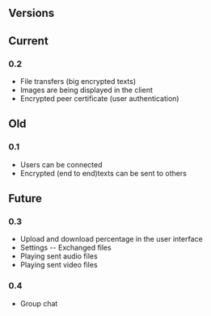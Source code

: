 Versions
---------

## Current

### 0.2
- File transfers (big encrypted texts)
- Images are being displayed in the client
- Encrypted peer certificate (user authentication)

## Old

### 0.1
- Users can be connected
- Encrypted (end to end)texts can be sent to others

## Future

### 0.3

- Upload and download percentage in the user interface
- Settings
-- Exchanged files
- Playing sent audio files
- Playing sent video files

### 0.4

- Group chat